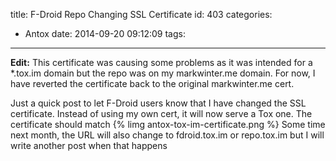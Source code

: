 title: F-Droid Repo Changing SSL Certificate
id: 403
categories:
  - Antox
date: 2014-09-20 09:12:09
tags:
---

**Edit:** This certificate was causing some problems as it was intended for a *.tox.im domain but the repo was on my markwinter.me domain. For now, I have reverted the certificate back to the original markwinter.me cert.

Just a quick post to let F-Droid users know that I have changed the SSL certificate. Instead of using my own cert, it will now serve a Tox one. The certificate should match 
{% limg antox-tox-im-certificate.png %}
Some time next month, the URL will also change to fdroid.tox.im or repo.tox.im but I will write another post when that happens